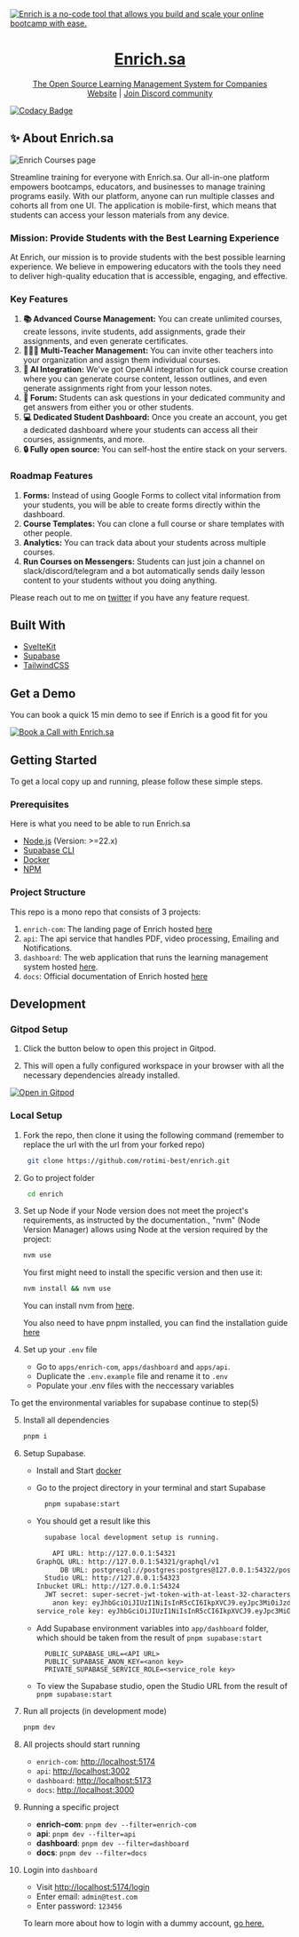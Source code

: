 <a href="https://enrich.sa/">
  <img alt="Enrich is a no-code tool that allows you build and scale your online bootcamp with ease." src="https://raw.githubusercontent.com/rotimi-best/enrich/main/apps/enrich-com/static/enrich-opengraph-image.png" />
  <h1 align="center">Enrich.sa</h1>
  <p align="center">
    The Open Source Learning Management System for Companies
    <br />
    <a href="https://enrich.sa">Website</a>  |  <a href="https://dub.sh/ciodiscord">Join Discord community</a>
  </p>
</a>

[![Codacy Badge](https://api.codacy.com/project/badge/Grade/629e2bb8994345729513c4d69ccbe3d5)](https://app.codacy.com/gh/rotimi-best/enrich?utm_source=github.com&utm_medium=referral&utm_content=rotimi-best/enrich&utm_campaign=Badge_Grade)

## ✨ About Enrich.sa

<img alt="Enrich Courses page" src="https://raw.githubusercontent.com/rotimi-best/enrich/main/apps/enrich-com/static/enrich-courses.png" />

Streamline training for everyone with Enrich.sa. Our all-in-one platform empowers bootcamps, educators, and businesses to manage training programs easily. With our platform, anyone can run multiple classes and cohorts all from one UI. The application is mobile-first, which means that students can access your lesson materials from any device.

### Mission: Provide Students with the Best Learning Experience

At Enrich, our mission is to provide students with the best possible learning experience. We believe in empowering educators with the tools they need to deliver high-quality education that is accessible, engaging, and effective.

### Key Features

1. **📚 Advanced Course Management:** You can create unlimited courses, create lessons, invite students, add assignments, grade their assignments, and even generate certificates.
2. **👨‍👩‍👦 Multi-Teacher Management:** You can invite other teachers into your organization and assign them individual courses.
3. **🤖 AI Integration:** We've got OpenAI integration for quick course creation where you can generate course content, lesson outlines, and even generate assignments right from your lesson notes.
4. **💬 Forum:** Students can ask questions in your dedicated community and get answers from either you or other students.
5. **💻 Dedicated Student Dashboard:** Once you create an account, you get a dedicated dashboard where your students can access all their courses, assignments, and more.
6. **🔒 Fully open source:** You can self-host the entire stack on your servers.

### Roadmap Features

1. **Forms:** Instead of using Google Forms to collect vital information from your students, you will be able to create forms directly within the dashboard.
2. **Course Templates:** You can clone a full course or share templates with other people.
3. **Analytics:** You can track data about your students across multiple courses.
4. **Run Courses on Messengers:** Students can just join a channel on slack/discord/telegram and a bot automatically sends daily lesson content to your students without you doing anything.

Please reach out to me on [twitter](https://x.com/rotimi_best) if you have any feature request.

## Built With

- [SvelteKit](https://kit.svelte.dev/?ref=enrich.sa)
- [Supabase](https://supabase.com/?ref=enrich.sa)
- [TailwindCSS](https://tailwindcss.com/?ref=enrich.sa)

## Get a Demo

You can book a quick 15 min demo to see if Enrich is a good fit for you

<a href="https://cal.com/enrich/demo">
  <img src="https://cal.com/book-with-cal-dark.svg" alt="Book a Call with Enrich.sa">
</a>

<!-- GETTING STARTED -->

## Getting Started

To get a local copy up and running, please follow these simple steps.

### Prerequisites

Here is what you need to be able to run Enrich.sa

- [Node.js](https://nodejs.org/) (Version: >=22.x)
- [Supabase CLI](https://github.com/supabase/cli)
- [Docker](https://docs.docker.com/engine/install/)
- [NPM](https://www.npmjs.com/)

### Project Structure

This repo is a mono repo that consists of 3 projects:

1. `enrich-com`: The landing page of Enrich hosted [here](https://enrich.sa)
2. `api`: The api service that handles PDF, video processing, Emailing and Notifications.
3. `dashboard`: The web application that runs the learning management system hosted [here](https://app.enrich.sa).
4. `docs`: Official documentation of Enrich hosted [here](https://enrich.sa/docs)

## Development

### Gitpod Setup

1. Click the button below to open this project in Gitpod.

2. This will open a fully configured workspace in your browser with all the necessary dependencies already installed.

[![Open in Gitpod](https://gitpod.io/button/open-in-gitpod.svg)](https://gitpod.io/#https://github.com/rotimi-best/enrich)

### Local Setup

1. Fork the repo, then clone it using the following command (remember to replace the url with the url from your forked repo)

   ```bash
    git clone https://github.com/rotimi-best/enrich.git
   ```

2. Go to project folder

   ```bash
    cd enrich
   ```

3. Set up Node if your Node version does not meet the project's requirements, as instructed by the documentation., "nvm" (Node Version Manager) allows using Node at the version required by the project:

   ```bash
   nvm use
   ```

   You first might need to install the specific version and then use it:

   ```bash
   nvm install && nvm use
   ```

   You can install nvm from [here](https://github.com/nvm-sh/nvm).

   You also need to have pnpm installed, you can find the installation guide [here](https://pnpm.io/installation#using-npm)

4. Set up your `.env` file

   - Go to `apps/enrich-com`, `apps/dashboard` and `apps/api`.
   - Duplicate the `.env.example` file and rename it to `.env`
   - Populate your .env files with the neccessary variables

To get the environmental variables for supabase continue to step(5)

5. Install all dependencies

   ```bash
   pnpm i
   ```

6. Setup Supabase.

   - Install and Start [docker](https://docs.docker.com/engine/install/)
   - Go to the project directory in your terminal and start Supabase

     ```bash
       pnpm supabase:start
     ```

   - You should get a result like this

     ```bash
       supabase local development setup is running.

         API URL: http://127.0.0.1:54321
     GraphQL URL: http://127.0.0.1:54321/graphql/v1
           DB URL: postgresql://postgres:postgres@127.0.0.1:54322/postgres
       Studio URL: http://127.0.0.1:54323
     Inbucket URL: http://127.0.0.1:54324
       JWT secret: super-secret-jwt-token-with-at-least-32-characters-long
         anon key: eyJhbGciOiJIUzI1NiIsInR5cCI6IkpXVCJ9.eyJpc3MiOiJzdXBhYmFzZS1kZW1vIiwicm9sZSI6ImFub24iLCJleHAiOjE5ODM4MTI5OTZ9.CRXP1A7WOeoJeXxjNni43kdQwgnWNReilDMblYTn_I0
     service_role key: eyJhbGciOiJIUzI1NiIsInR5cCI6IkpXVCJ9.eyJpc3MiOiJzdXBhYmFzZS1kZW1vIiwicm9sZSI6InNlcnZpY2Vfcm9sZSIsImV4cCI6MTk4MzgxMjk5Nn0.EGIM96RAZx35lJzdJsyH-qQwv8Hdp7fsn3W0YpN81IU
     ```

   - Add Supabase environment variables into `app/dashboard` folder, which should be taken from the result of `pnpm supabase:start`

     ```env
       PUBLIC_SUPABASE_URL=<API URL>
       PUBLIC_SUPABASE_ANON_KEY=<anon key>
       PRIVATE_SUPABASE_SERVICE_ROLE=<service_role key>
     ```

   - To view the Supabase studio, open the Studio URL from the result of `pnpm supabase:start`

7. Run all projects (in development mode)

   ```bash
   pnpm dev
   ```

8. All projects should start running

   - `enrich-com`: [http://localhost:5174](http://localhost:5174)
   - `api`: [http://localhost:3002](http://localhost:3002)
   - `dashboard`: [http://localhost:5173](http://localhost:5173)
   - `docs`: [http://localhost:3000](http://localhost:3000)

9. Running a specific project

   - **enrich-com**: `pnpm dev --filter=enrich-com`
   - **api**: `pnpm dev --filter=api`
   - **dashboard**: `pnpm dev --filter=dashboard`
   - **docs**: `pnpm dev --filter=docs`

10. Login into `dashboard`

    - Visit [http://localhost:5174/login](http://localhost:5173/login)
    - Enter email: `admin@test.com`
    - Enter password: `123456`

    To learn more about how to login with a dummy account, [go here.](https://enrich.sa/docs/contributor-guides/demo-accounts)
